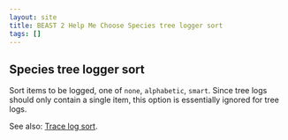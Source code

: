 ```yaml
---
layout: site
title: BEAST 2 Help Me Choose Species tree logger sort
tags: []
---
```


## Species tree logger sort

Sort items to be logged, one of `none`, `alphabetic`, `smart`. Since tree logs should only contain a single item, this option is essentially ignored for tree logs.

See also: [Trace log sort](../tracelog/sort/).